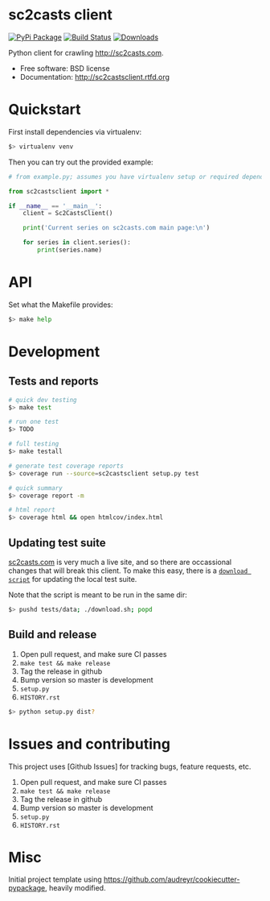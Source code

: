 # sc2casts client

[![PyPi Package](https://badge.fury.io/py/sc2castsclient.png)](http://badge.fury.io/py/sc2castsclient)
[![Build Status](https://travis-ci.org/thmttch/sc2castsclient.png?branch=master)](https://travis-ci.org/thmttch/sc2castsclient)
[![Downloads](https://pypip.in/d/sc2castsclient/badge.png)](https://crate.io/packages/sc2castsclient?version=latest)

Python client for crawling <http://sc2casts.com>.

* Free software: BSD license
* Documentation: http://sc2castsclient.rtfd.org

# Quickstart

First install dependencies via virtualenv:

```bash
$> virtualenv venv
```

Then you can try out the provided example:

```python
# from example.py; assumes you have virtualenv setup or required dependencies installed

from sc2castsclient import *

if __name__ == '__main__':
    client = Sc2CastsClient()

    print('Current series on sc2casts.com main page:\n')

    for series in client.series():
        print(series.name)
```

# API

Set what the Makefile provides:

```bash
$> make help
```

# Development

## Tests and reports

```bash
# quick dev testing
$> make test

# run one test
$> TODO

# full testing
$> make testall

# generate test coverage reports
$> coverage run --source=sc2castsclient setup.py test

# quick summary
$> coverage report -m

# html report
$> coverage html && open htmlcov/index.html
```

## Updating test suite

[sc2casts.com](https://sc2casts.com) is very much a live site, and so there are
occassional changes that will break this client. To make this easy, there is a
[`download script`](tests/data/download.sh) for updating the local test suite.

Note that the script is meant to be run in the same dir:

```bash
$> pushd tests/data; ./download.sh; popd
```

## Build and release

1. Open pull request, and make sure CI passes
1. `make test && make release`
1. Tag the release in github
1. Bump version so master is development
  1. `setup.py`
  1. `HISTORY.rst`

```bash
$> python setup.py dist?
```

# Issues and contributing

This project uses [Github Issues] for tracking bugs, feature requests, etc.

1. Open pull request, and make sure CI passes
1. `make test && make release`
1. Tag the release in github
1. Bump version so master is development
  1. `setup.py`
  1. `HISTORY.rst`

# Misc

Initial project template using
<https://github.com/audreyr/cookiecutter-pypackage>, heavily modified.
